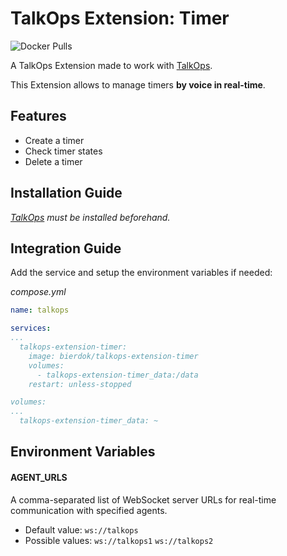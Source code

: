 # TalkOps Extension: Timer
![Docker Pulls](https://img.shields.io/docker/pulls/bierdok/talkops-extension-timer)

A TalkOps Extension made to work with [TalkOps](https://link.talkops.app/talkops).

This Extension allows to manage timers **by voice in real-time**.

## Features
* Create a timer
* Check timer states
* Delete a timer

## Installation Guide

_[TalkOps](https://link.talkops.app/install-talkops) must be installed beforehand._


## Integration Guide

Add the service and setup the environment variables if needed:

_compose.yml_
``` yml
name: talkops

services:
...
  talkops-extension-timer:
    image: bierdok/talkops-extension-timer
    volumes:
      - talkops-extension-timer_data:/data
    restart: unless-stopped

volumes:
...
  talkops-extension-timer_data: ~

```

## Environment Variables

#### AGENT_URLS

A comma-separated list of WebSocket server URLs for real-time communication with specified agents.
* Default value: `ws://talkops`
* Possible values: `ws://talkops1` `ws://talkops2`
